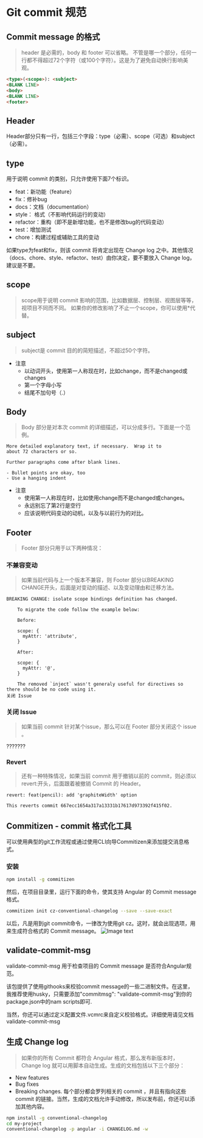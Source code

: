 # Git commit 规范

## Commit message 的格式
> header 是必需的，body 和 footer 可以省略。
> 不管是哪一个部分，任何一行都不得超过72个字符（或100个字符）。这是为了避免自动换行影响美观。
```html
<type>(<scope>): <subject>
<BLANK LINE>
<body>
<BLANK LINE>
<footer>
```

## Header
Header部分只有一行，包括三个字段：type（必需）、scope（可选）和subject（必需）。

## type
用于说明 commit 的类别，只允许使用下面7个标识。

- feat：新功能（feature）
- fix：修补bug
- docs：文档（documentation）
- style： 格式（不影响代码运行的变动）
- refactor：重构（即不是新增功能，也不是修改bug的代码变动）
- test：增加测试
- chore：构建过程或辅助工具的变动

如果type为feat和fix，则该 commit 将肯定出现在 Change log 之中。其他情况（docs、chore、style、refactor、test）由你决定，要不要放入 Change log，建议是不要。

## scope
> scope用于说明 commit 影响的范围，比如数据层、控制层、视图层等等，视项目不同而不同。
> 如果你的修改影响了不止一个scope，你可以使用*代替。

## subject
> subject是 commit 目的的简短描述，不超过50个字符。
* 注意
	- 以动词开头，使用第一人称现在时，比如change，而不是changed或changes
	- 第一个字母小写
	- 结尾不加句号（.）

## Body
> Body 部分是对本次 commit 的详细描述，可以分成多行。下面是一个范例。
```code
More detailed explanatory text, if necessary.  Wrap it to 
about 72 characters or so. 

Further paragraphs come after blank lines.

- Bullet points are okay, too
- Use a hanging indent
```
* 注意
	- 使用第一人称现在时，比如使用change而不是changed或changes。
	- 永远别忘了第2行是空行
	- 应该说明代码变动的动机，以及与以前行为的对比。

## Footer
> Footer 部分只用于以下两种情况：

### 不兼容变动
> 如果当前代码与上一个版本不兼容，则 Footer 部分以BREAKING CHANGE开头，后面是对变动的描述、以及变动理由和迁移方法。
```code
BREAKING CHANGE: isolate scope bindings definition has changed.

    To migrate the code follow the example below:

    Before:

    scope: {
      myAttr: 'attribute',
    }

    After:

    scope: {
      myAttr: '@',
    }

    The removed `inject` wasn't generaly useful for directives so there should be no code using it.
关闭 Issue
```

### 关闭 Issue
> 如果当前 commit 针对某个issue，那么可以在 Footer 部分关闭这个 issue 。

???????

### Revert
> 还有一种特殊情况，如果当前 commit 用于撤销以前的 commit，则必须以revert:开头，后面跟着被撤销 Commit 的 Header。
```code
revert: feat(pencil): add 'graphiteWidth' option

This reverts commit 667ecc1654a317a13331b17617d973392f415f02.
```

## Commitizen - commit 格式化工具
可以使用典型的git工作流程或通过使用CLI向导Commitizen来添加提交消息格式。
### 安装
```sh
npm install -g commitizen
```
然后，在项目目录里，运行下面的命令，使其支持 Angular 的 Commit message 格式。
```sh
commitizen init cz-conventional-changelog --save --save-exact
```
以后，凡是用到git commit命令，一律改为使用git cz。这时，就会出现选项，用来生成符合格式的 Commit message。
![Image text](https://upload-images.jianshu.io/upload_images/3827973-39053e8f0259dfda.png?imageMogr2/auto-orient/strip|imageView2/2/w/557/format/webp)

## validate-commit-msg
validate-commit-msg 用于检查项目的 Commit message 是否符合Angular规范。

该包提供了使用githooks来校验commit message的一些二进制文件。在这里，我推荐使用husky，只需要添加"commitmsg": "validate-commit-msg"到你的package.json中的nam scripts即可.

当然，你还可以通过定义配置文件.vcmrc来自定义校验格式。详细使用请见文档 validate-commit-msg

## 生成 Change log
> 如果你的所有 Commit 都符合 Angular 格式，那么发布新版本时， Change log 就可以用脚本自动生成。生成的文档包括以下三个部分：
- New features
- Bug fixes
- Breaking changes.
每个部分都会罗列相关的 commit ，并且有指向这些 commit 的链接。当然，生成的文档允许手动修改，所以发布前，你还可以添加其他内容。
```sh
npm install -g conventional-changelog
cd my-project
conventional-changelog -p angular -i CHANGELOG.md -w
```

